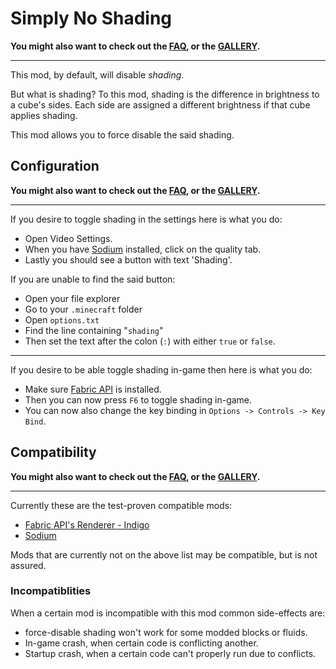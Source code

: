 # Simply No Shading

**You might also want to check out the [FAQ](FAQ.md), or the [GALLERY](GALLERY.md).**

---

This mod, by default, will disable *shading*.

But what is shading? To this mod, shading is the difference in brightness to a cube's sides. Each side are assigned a different brightness if that cube applies shading.

This mod allows you to force disable the said shading.

## Configuration

**You might also want to check out the [FAQ](FAQ.md), or the [GALLERY](GALLERY.md).**

---

If you desire to toggle shading in the settings here is what you do:

 - Open Video Settings.
 - When you have [Sodium](https://github.com/CaffeineMC/sodium-fabric) installed, click on the quality tab.
 - Lastly you should see a button with text 'Shading'.

If you are unable to find the said button:

 - Open your file explorer
 - Go to your `.minecraft` folder
 - Open `options.txt`
 - Find the line containing "`shading`"
 - Then set the text after the colon (`:`) with either `true` or `false`.

---

If you desire to be able toggle shading in-game then here is what you do:

 - Make sure [Fabric API](https://github.com/FabricMC/fabric) is installed.
 - Then you can now press `F6` to toggle shading in-game.
 - You can now also change the key binding in `Options -> Controls -> Key Bind`.

## Compatibility

**You might also want to check out the [FAQ](FAQ.md), or the [GALLERY](GALLERY.md).**

---

Currently these are the test-proven compatible mods:

 - [Fabric API's Renderer - Indigo](https://github.com/FabricMC/fabric)
 - [Sodium](https://github.com/CaffeineMC/sodium-fabric)

Mods that are currently not on the above list may be compatible, but is not assured.

### Incompatiblities

When a certain mod is incompatible with this mod common side-effects are:

 - force-disable shading won't work for some modded blocks or fluids.
 - In-game crash, when certain code is conflicting another.
 - Startup crash, when a certain code can't properly run due to conflicts.
